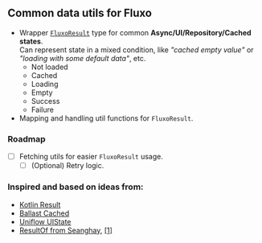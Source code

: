 ## Common data utils for Fluxo

* Wrapper [`FluxoResult`](src/commonMain/kotlin/kt/fluxo/data/FluxoResult.kt) type for common
  **Async/UI/Repository/Cached states**. <br>Can represent state in a mixed condition, like *"cached empty value"*
  or *"loading with some default data"*, etc.
  * Not loaded
  * Cached
  * Loading
  * Empty
  * Success
  * Failure
* Mapping and handling util functions for `FluxoResult`.

### Roadmap

* [ ] Fetching utils for easier `FluxoResult` usage.
  * [ ] \(Optional) Retry logic.

### Inspired and based on ideas from:

* [Kotlin Result](https://kotlinlang.org/api/latest/jvm/stdlib/kotlin/-result/)
* [Ballast Cached](https://copper-leaf.github.io/ballast/wiki/modules/ballast-repository/#cached)
* [Uniflow UIState](https://github.com/uniflow-kt/uniflow-kt/blob/2a8835b/uniflow-core/src/main/kotlin/io/uniflow/core/flow/data/UIState.kt#L25)
* [ResultOf from Seanghay](https://github.com/seanghay/result-of), [[1]](https://medium.com/swlh/kotlin-sealed-class-for-success-and-error-handling-d3054bef0d4e)
